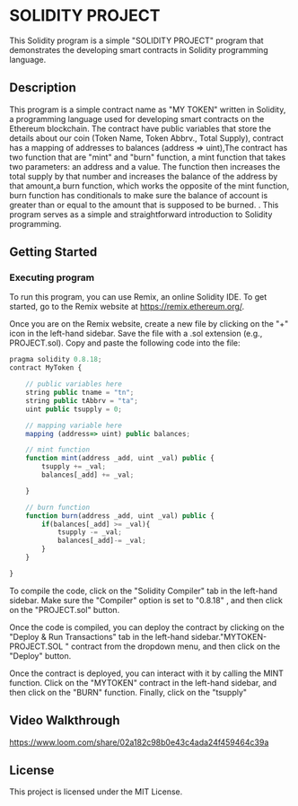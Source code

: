 # SOLIDITY PROJECT

This Solidity program is a simple "SOLIDITY PROJECT" program that demonstrates the developing smart contracts in Solidity programming language. 

## Description

This program is a simple contract name as "MY TOKEN" written in Solidity, a programming language used for developing smart contracts on the Ethereum blockchain. The contract have public variables that store the details about our coin (Token Name, Token Abbrv., Total Supply), contract has a mapping of addresses to balances (address => uint),The contract has two function that are "mint" and "burn" function, a mint function that takes two parameters: an address and a value. The function then increases the total supply by that number and increases the balance of the address by that amount,a burn function, which works the opposite of the mint function,  burn function has conditionals to make sure the balance of account is greater than or equal to the amount that is supposed to be burned. . This program serves as a simple and straightforward introduction to Solidity programming.

## Getting Started

### Executing program

To run this program, you can use Remix, an online Solidity IDE. To get started, go to the Remix website at https://remix.ethereum.org/.

Once you are on the Remix website, create a new file by clicking on the "+" icon in the left-hand sidebar. Save the file with a .sol extension (e.g., PROJECT.sol). Copy and paste the following code into the file:

```javascript
pragma solidity 0.8.18;
contract MyToken {

    // public variables here
    string public tname = "tn";
    string public tAbbrv = "ta";
    uint public tsupply = 0;

    // mapping variable here
    mapping (address=> uint) public balances;

    // mint function
    function mint(address _add, uint _val) public {
        tsupply += _val;
        balances[_add] += _val;

    }

    // burn function
    function burn(address _add, uint _val) public {
        if(balances[_add] >= _val){
            tsupply -= _val;
            balances[_add]-= _val;
        }
    }

}
```

To compile the code, click on the "Solidity Compiler" tab in the left-hand sidebar. Make sure the "Compiler" option is set to "0.8.18" , and then click on the "PROJECT.sol" button.

Once the code is compiled, you can deploy the contract by clicking on the "Deploy & Run Transactions" tab in the left-hand sidebar."MYTOKEN-PROJECT.SOL " contract from the dropdown menu, and then click on the "Deploy" button.

Once the contract is deployed, you can interact with it by calling the MINT function. Click on the "MYTOKEN" contract in the left-hand sidebar, and then click on the "BURN" function. Finally, click on the "tsupply" 

## Video Walkthrough
https://www.loom.com/share/02a182c98b0e43c4ada24f459464c39a

## License

This project is licensed under the MIT License.
